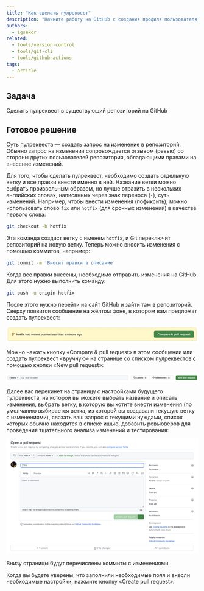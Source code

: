 ```yaml
---
title: "Как сделать пулреквест"
description: "Начните работу на GitHub с создания профиля пользователя."
authors:
  - igsekor
related:
  - tools/version-control
  - tools/git-cli
  - tools/github-actions
tags:
  - article
---
```


## Задача

Сделать пулреквест в существующий репозиторий на GitHub

## Готовое решение

Суть пулреквеста — создать запрос на изменение в репозиторий. Обычно запрос на изменения сопровождается отзывом (ревью) со стороны других пользователей репозитория, обладающими правами на внесение изменений.

Для того, чтобы сделать пулреквест, необходимо создать отдельную ветку и все правки внести именно в ней. Название ветки можно выбрать произвольным образом, но лучше отразить в нескольких английских словах, написанных через знак переноса (`-`), суть изменений. Например, чтобы внести изменения (пофиксить), можно использовать слово `fix` или `hotfix` (для срочных изменений) в качестве первого слова:

```bash
git checkout -b hotfix
```

Эта команда создаст ветку с именем `hotfix`, и Git переключит репозиторий на новую ветку. Теперь можно вносить изменения с помощью коммитов, например:

```bash
git commit -m 'Вносит правки в описание'
```

Когда все правки внесены, необходимо отправить изменения на GitHub. Для этого нужно выполнить команду:

```bash
git push -u origin hotfix
```

После этого нужно перейти на сайт GitHub и зайти там в репозиторий. Сверху появится сообщение на жёлтом фоне, в котором вам предложат создать пулреквест:

![Сообщение с кнопкой на создание пулреквеста](images/compare-and-pull-request.png)

Можно нажать кнопку «Compare & pull request» в этом сообщении или создать пулреквест «вручную» на странице со списком пулреквестов с помощью кнопки «New pull request»:

![Кнопка для создания пулреквеста на странице со списком пулреквестов](images/new-pull-request.png)

Далее вас перекинет на страницу с настройками будущего пулреквеста, на которой вы можете выбрать название и описать изменения, выбрать ветку, в которую вы хотите внести изменения (по умолчанию выбирается ветка, из которой вы создавали текущую ветку с изменениями), связать ваш запрос с текущими нуждами, список которых обычно находится в списке ишью, добавить ревьюверов для проведения тщательного анализа изменений и тестирования:

![Страница с настройками пулреквеста](images/open-pull-request.png)

Внизу страницы будут перечислены коммиты с изменениями.

Когда вы будете уверены, что заполнили необходимые поля и внесли необходимые настройки, нажмите кнопку «Create pull request».
